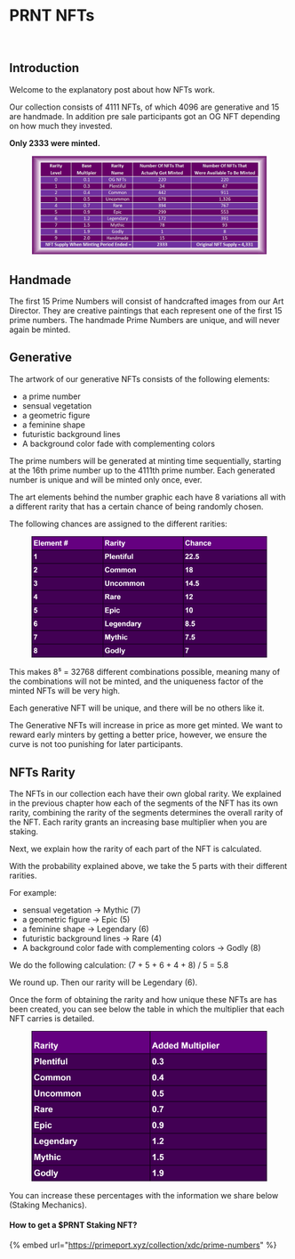 # PRNT NFTs

<figure><img src="../../../.gitbook/assets/37 HM Prime Numbers.jpg" alt=""><figcaption></figcaption></figure>

## Introduction <a href="#id-7c88" id="id-7c88"></a>

Welcome to the explanatory post about how NFTs work.

Our collection consists of 4111 NFTs, of which 4096 are generative and 15 are handmade. In addition pre sale participants got an OG NFT depending on how much they invested.

**Only 2333 were minted.**&#x20;

<figure><img src="../../../.gitbook/assets/image (10).png" alt=""><figcaption></figcaption></figure>

## Handmade <a href="#a422" id="a422"></a>

The first 15 Prime Numbers will consist of handcrafted images from our Art Director. They are creative paintings that each represent one of the first 15 prime numbers. The handmade Prime Numbers are unique, and will never again be minted.

## Generative <a href="#id-0cde" id="id-0cde"></a>

The artwork of our generative NFTs consists of the following elements:

* a prime number
* sensual vegetation
* a geometric figure
* a feminine shape
* futuristic background lines
* A background color fade with complementing colors

The prime numbers will be generated at minting time sequentially, starting at the 16th prime number up to the 4111th prime number. Each generated number is unique and will be minted only once, ever.

The art elements behind the number graphic each have 8 variations all with a different rarity that has a certain chance of being randomly chosen.

The following chances are assigned to the different rarities:

<figure><img src="../../../.gitbook/assets/1_LM-JzLKtRX_qhy8SoUrYlA.png" alt=""><figcaption></figcaption></figure>

This makes 8⁵ = 32768 different combinations possible, meaning many of the combinations will not be minted, and the uniqueness factor of the minted NFTs will be very high.

Each generative NFT will be unique, and there will be no others like it.

The Generative NFTs will increase in price as more get minted. We want to reward early minters by getting a better price, however, we ensure the curve is not too punishing for later participants.

## NFTs Rarity <a href="#b805" id="b805"></a>

The NFTs in our collection each have their own global rarity. We explained in the previous chapter how each of the segments of the NFT has its own rarity, combining the rarity of the segments determines the overall rarity of the NFT. Each rarity grants an increasing base multiplier when you are staking.

Next, we explain how the rarity of each part of the NFT is calculated.

With the probability explained above, we take the 5 parts with their different rarities.

For example:

* sensual vegetation → Mythic (7)
* a geometric figure → Epic (5)
* a feminine shape → Legendary (6)
* futuristic background lines → Rare (4)
* A background color fade with complementing colors → Godly (8)

We do the following calculation: (7 + 5 + 6 + 4 + 8) / 5 = 5.8

We round up. Then our rarity will be Legendary (6).

Once the form of obtaining the rarity and how unique these NFTs are has been created, you can see below the table in which the multiplier that each NFT carries is detailed.

<figure><img src="../../../.gitbook/assets/1_FgEl9mSzqGZ8DjWK-q8O_Q (1).png" alt=""><figcaption></figcaption></figure>

You can increase these percentages with the information we share below (Staking Mechanics).

#### **How to get a $PRNT Staking NFT?**

{% embed url="https://primeport.xyz/collection/xdc/prime-numbers" %}
